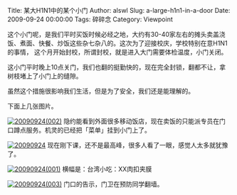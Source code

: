 Title: 某大H1N1中的某个小门
Author: alswl
Slug: a-large-h1n1-in-a-door
Date: 2009-09-24 00:00:00
Tags: 碎碎念
Category: Viewpoint

这个小门呢，是我们平时买饭时候必经之地，大约有30-40家左右的摊头卖盖浇饭、煮面、快餐、炒饭这些杂七杂八的。这次为了迎接校庆，学校特别在意H1N1的事情，
这个月开始封校，所谓封校，就是进入大门需要体检温度，小门关闭。

这小门平时晚上10点关门，我们也翻的挺勤快的，现在完全封锁，翻都不让，拿树枝堵上了小门上的缝隙。

虽然这个措施很影响我们生活，但是为了安全，我们还是能理解的。

下面上几张图片。

[![20090924(002)](http://upload.log4d.com/upload_dropbox/200909/20090924002.jpg)](http://upload.log4d.com/upload_dropbox/200909/20090924002.jpg)
隐约能看到外面很多移动饭店，现在卖饭的只能派专员在门口蹲点服务。机灵的已经把「菜单」挂到小门上了。

[![20090924](http://upload.log4d.com/upload_dropbox/200909/20090924.jpg)](http://upload.log4d.com/upload_dropbox/200909/20090924.jpg)
现在刚下课，还不是最高峰，很多人看了一眼，感觉人太多就犹豫了。

[![20090924(001)](http://upload.log4d.com/upload_dropbox/200909/20090924001.jpg)](http://upload.log4d.com/upload_dropbox/200909/20090924001.jpg) 横幅是：台湾小吃：XX肉扣夹膜

[![20090924(003)](http://upload.log4d.com/upload_dropbox/200909/20090924003.jpg)](http://upload.log4d.com/upload_dropbox/200909/20090924003.jpg) 门口的告示，门卫在预防同学翻墙。

